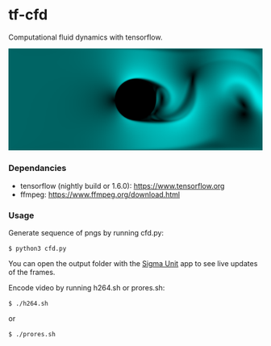 # tf-cfd
Computational fluid dynamics with tensorflow.
<p align="center">
    <img src="docs/media/screenshot.png"/>
</p>

### Dependancies
- tensorflow (nightly build or 1.6.0): https://www.tensorflow.org
- ffmpeg: https://www.ffmpeg.org/download.html

### Usage
Generate sequence of pngs by running cfd.py:
``` shell
$ python3 cfd.py
```
You can open the output folder with the [Sigma Unit](https://github.com/kobejean/sigma-unit) app to see live updates of the frames.

Encode video by running h264.sh or prores.sh:
``` shell
$ ./h264.sh
```
or
``` shell
$ ./prores.sh
```
